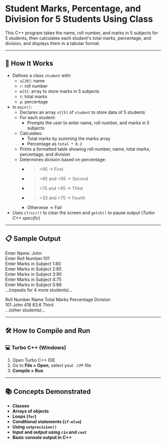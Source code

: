 # Student Marks, Percentage, and Division for 5 Students Using Class

This C++ program takes the name, roll number, and marks in 5 subjects for 5 students, then calculates each student's total marks, percentage, and division, and displays them in a tabular format.

---

## 🚀 How It Works

- Defines a class `student` with:
  - `a[20]`: name
  - `r`: roll number
  - `m[5]`: array to store marks in 5 subjects
  - `t`: total marks
  - `p`: percentage
- In `main()`:
  - Declares an array `st[5]` of `student` to store data of 5 students
  - For each student:
    - Prompts the user to enter name, roll number, and marks in 5 subjects
  - Calculates:
    - Total marks by summing the marks array
    - Percentage as `total * 0.2`
  - Prints a formatted table showing roll number, name, total marks, percentage, and division
  - Determines division based on percentage:
    - >=95 → First
    - >=85 and <95 → Second
    - >=75 and <85 → Third
    - >=33 and <75 → Fourth
    - Otherwise → Fail
- Uses `clrscr()` to clear the screen and `getch()` to pause output (*Turbo C++ specific*)

---

## 📋 Sample Output

Enter Name: John  
Enter Roll Number:101  
Enter Marks in Subject 1:80  
Enter Marks in Subject 2:85  
Enter Marks in Subject 3:90  
Enter Marks in Subject 4:75  
Enter Marks in Subject 5:88  
...(repeats for 4 more students)...

Roll Number   Name      Total Marks   Percentage   Division  
    101       John      418           83.6         Third  
...(other students)...

---

## 🛠️ How to Compile and Run

### 💻 Turbo C++ (Windows)

1. Open Turbo C++ IDE  
2. Go to **File > Open**, select your `.CPP` file  
3. **Compile > Run**

---

## 📚 Concepts Demonstrated
- **Classes**
- **Arrays of objects**
- **Loops (`for`)**
- **Conditional statements (`if-else`)**
- **Using `setprecision()`**
- **Input and output using `cin` and `cout`**
- **Basic console output in C++**
